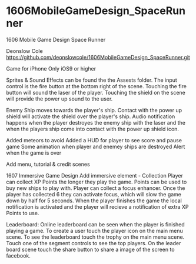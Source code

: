 # 1606MobileGameDesign_SpaceRunner
1606 Mobile Game Design Space Runner

Deonslow Cole
https://github.com/deonslowcole/1606MobileGameDesign_SpaceRunner.git

Game for iPhone Only iOS9 or higher

Sprites & Sound Effects can be found the the Assests folder.
The input control is the fire button at the bottom right of the scene.
Touching the fire button will sound the laser of the player. Touching the shield on the scene will provide the power up sound to the user.


Enemy Ship moves towards the player's ship. 
Contact with the power up shield will activate the shield over the player's ship.
Audio notification happens when the player destroyes the enemy ship with the laser and the when the players ship come into contact with the power up shield icon.

Added meteors to avoid
Added a HUD for player to see score and pause game
Some animation when player and enemey ships are destroyed
Alert when the game is over

Add menu, tutorial & credit scenes


1607 Immersive Game Design
Add immersive element - Collection
Player can collect XP Points the longer they play the game. Points can be used to buy new ships to play with.
Player can collect a focus enhancer. Once the player has collected 6 they can activate focus, which will slow the game down by half for 5 seconds.
When the player finishes the game the local notification is activated and the player will recieve a notification of extra XP Points to use.

Leaderboard:
Online leaderboard can be seen when the player is finished playing a game.
To create a user touch the player icon on the main menu scene.
To see the leaderboard touch the trophy on the main menu scene.
Touch one of the segment controls to see the top players.
On the leader board scene touch the share button to share a image of the screen to facebook.
